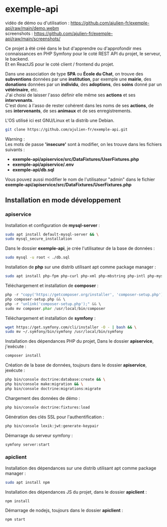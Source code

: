 # exemple-api

vidéo de démo ou d'utilisation : https://github.com/ajulien-fr/exemple-api/raw/main/demo.webm \
screenshots : https://github.com/ajulien-fr/exemple-api/raw/main/screenshots/

Ce projet à été créé dans le but d'apprendre ou d'approfondir mes connaissances en PHP Symfony pour le coté REST API du projet, le serveur, le backend. \
Et en ReactJS pour le coté client / frontend du projet.

Dans une association de type **SPA** ou **École du Chat**, on trouve des **subventions** données par une **institution**, par exemple une **mairie**,
des **donations** données par un **individu**, des **adoptions**, des **soins** donné par un **vétérinaire**, etc. \
J'ai choisi de laisser l'asso définir elle même ses **actions** et ses **intervenants**. \
C'est donc à l'asso de rester cohérent dans les noms de ses **actions**, de ses **intervenants**, de ses **animaux** et de ses enregistrements.

L'OS utilisé ici est GNU/Linux et la distrib une Debian.

```sh
git clone https://github.com/ajulien-fr/exemple-api.git
```

Warning : \
Les mots de passe **'insecure'** sont à modifier,
on les trouve dans les fichiers suivants :
* **exemple-api/apiservice/src/DataFixtures/UserFixtures.php**
* **exemple-api/apiservice/.env**
* **exemple-api/db.sql**

Vous pouvez aussi modifier le nom de l'utilisateur "admin" dans le fichier \
**exemple-api/apiservice/src/DataFixtures/UserFixtures.php**

## Installation en mode développement

### apiservice

Installation et configuration de **mysql-server** :

```sh
sudo apt install default-mysql-server && \
sudo mysql_secure_installation
```

Dans le dossier **exemple-api**, je crée l'utilisateur de la base de données :

```sh
sudo mysql -u root < ./db.sql
```

Installation de **php** sur une distrib utilisant apt comme package manager :

```sh
sudo apt install php-fpm php-curl php-xml php-mbstring php-intl php-mysql
```

Téléchargement et installation de **composer** :

```php
php -r "copy('https://getcomposer.org/installer', 'composer-setup.php');" && \
php composer-setup.php && \
php -r "unlink('composer-setup.php');" && \
sudo mv composer.phar /usr/local/bin/composer
```

Téléchargement et installation de **symfony** :

```sh
wget https://get.symfony.com/cli/installer -O - | bash && \
sudo mv ~/.symfony/bin/symfony /usr/local/bin/symfony
```

Installation des dépendances PHP du projet,
Dans le dossier **apiservice**, j'exécute :

```sh
composer install
```

Création de la base de données, toujours dans le dossier **apiservice**, jexécute :

```sh
php bin/console doctrine:database:create && \
php bin/console make:migration && \
php bin/console doctrine:migrations:migrate
```

Chargement des données de démo :

```sh
php bin/console doctrine:fixtures:load
```

Génération des clés SSL pour l'authentification :

```sh
php bin/console lexik:jwt:generate-keypair
```

Démarrage du serveur symfony :

```sh
symfony server:start
```

### apiclient

Installation des dépendances sur une distrib utilisant apt comme package manager :

```sh
sudo apt install npm
```

Installation des dépendances JS du projet, dans le dossier **apiclient** :

```sh
npm install
```

Démarrage de nodejs, toujours dans le dossier **apiclient** :

```sh
npm start
```

